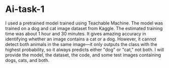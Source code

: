 # Ai-task-1
I used a pretrained model trained using Teachable Machine. The model was trained on a dog and cat image dataset from Kaggle. The estimated training time was about 1 hour and 30 minutes. It gives amazing accuracy in identifying whether an image contains a cat or a dog. However, it cannot detect both animals in the same image—it only outputs the class with the highest probability, so it always predicts either "dog" or "cat," not both. I will provide the model, the dataset, the code, and some test images containing dogs, cats, and both.
